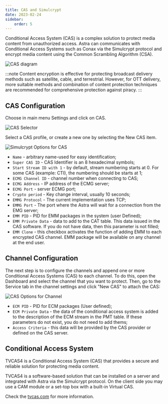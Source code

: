 ```yaml
---
title: CAS and Simulcrypt
date: 2023-02-24
sidebar:
    order: 5
---
```

Conditional Access System (CAS) is a complex solution to protect media content from unauthorized access. Astra can communicates with Conditional Access Systems such as Conax via the Simulcrypt protocol and encrypt media content using the Common Scrambling Algorithm (CSA).

![CAS diagram](https://cdn.cesbo.com/help/astra/delivery/broadcasting/cas/cas.svg)

:::note
Content encryption is effective for protecting broadcast delivery methods such as satellite, cable, and terrestrial. However, for OTT delivery, more suitable methods and combination of content protection techniques are recommended for comprehensive protection against piracy.
:::

## CAS Configuration

Choose in main menu Settings and click on CAS.

![CAS Selector](https://cdn.cesbo.com/help/astra/delivery/broadcasting/cas/selector.png)

Select a CAS profile, or create a new one by selecting the New CAS item.

![Simulcrypt Options for CAS](https://cdn.cesbo.com/help/astra/delivery/broadcasting/cas/cas-options.png)

- `Name` - arbitrary name-used for easy identification;
- `Super CAS ID` - CAS Identifier is an 8 hexadecimal symbols;
- `Start Stream ID with 1` - by default, stream numbering starts at 0. For some CAS (example: CTI), the numbering should be starts at 1;
- `ECMG Channel ID` - channel number when connecting to CAS;
- `ECMG Address` - IP address of the ECMG server;
- `ECMG Port` - server ECMG port;
- `Crypto period` - Key change interval, usually 10 seconds;
- `EMMG Protocol` - The current implementation uses TCP;
- `EMMG Port` - The port where the Astra will wait for a connection from the EMG server;
- `EMM PID` - PID for EMM packages in the system (user Defined);
- `EMM Private Data` - data to add to the CAT table. This data issued in the CAS software. If you do not have data, then this parameter is not filled;
- `EMM Clone` - this checkbox activates the function of adding EMM to each encrypted CAS channel. EMM package will be available on any channel at the end user.

## Channel Configuration

The next step is to configure the channels and append one or more Conditional Access Systems (CAS) to each channel. To do this, open the Dashboard and select the channel that you want to protect. Then, go to the Service tab in the channel settings and click "New CAS" to attach the CAS:

![CAS Options for Channel](https://cdn.cesbo.com/help/astra/delivery/broadcasting/cas/channel-options.png)

- `ECM PID` - PID for ECM packages (User defined);
- `ECM Private Data` - the data of the conditional access system is added to the description of the ECM stream in the PMT table. If these parameters do not exist, you do not need to add thems;
- `Access Criteria` - this data will be provided by the CAS provider or defined on the CAS server.

## Conditional Access System

TVCAS4 is a Conditional Access System (CAS) that provides a secure and reliable solution for protecting media content.

TVCAS4 is a software-based solution that can be installed on a server and integrated with Astra via the Simulcrypt protocol. On the client side you may use a CAM module or a set-top box with a built-in Virtual CAS.

Check the [tvcas.com](https://tvcas.com/en/) for more information.
